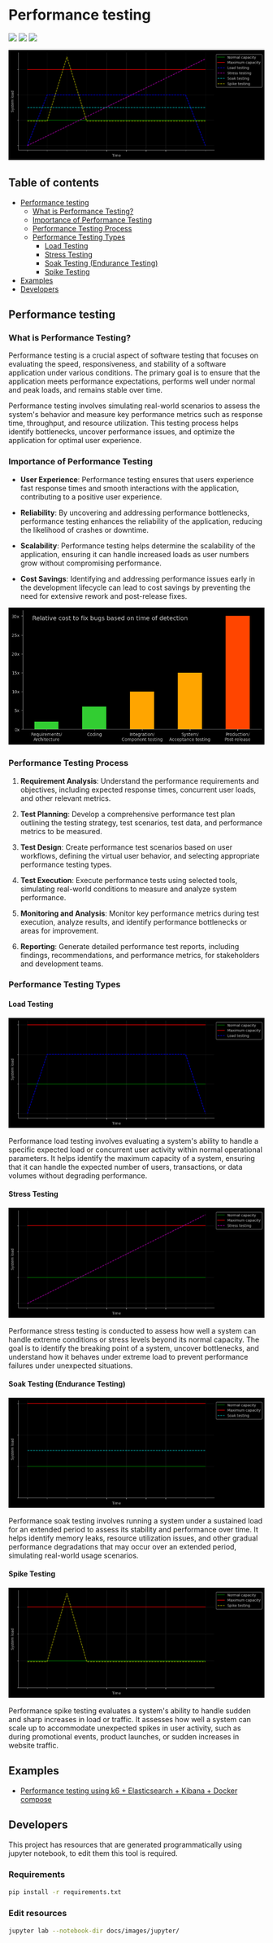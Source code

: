 # Performance testing

![](https://img.shields.io/badge/-Linux-grey?logo=linux)
![](https://img.shields.io/badge/license-MIT-green)
![](https://img.shields.io/github/stars/eccanto)

![Performance testing types](./docs/images/jupyter/output/performance-testing-types.png)

## Table of contents

* [Performance testing](#performance-testing)
  * [What is Performance Testing?](#what-is-performance-testing)
  * [Importance of Performance Testing](#importance-of-performance-testing)
  * [Performance Testing Process](#performance-testing-process)
  * [Performance Testing Types](#performance-testing-types)
    * [Load Testing](#load-testing)
    * [Stress Testing](#stress-testing)
    * [Soak Testing (Endurance Testing)](#soak-testing-endurance-testing)
    * [Spike Testing](#spike-testing)
* [Examples](#examples)
* [Developers](#developers)

## Performance testing

### What is Performance Testing?

Performance testing is a crucial aspect of software testing that focuses on evaluating the speed, responsiveness, and
stability of a software application under various conditions. The primary goal is to ensure that the application meets
performance expectations, performs well under normal and peak loads, and remains stable over time.

Performance testing involves simulating real-world scenarios to assess the system's behavior and measure key
performance metrics such as response time, throughput, and resource utilization. This testing process helps identify
bottlenecks, uncover performance issues, and optimize the application for optimal user experience.

### Importance of Performance Testing

* **User Experience**: Performance testing ensures that users experience fast response times and smooth interactions with
  the application, contributing to a positive user experience.

* **Reliability**: By uncovering and addressing performance bottlenecks, performance testing enhances the reliability of
  the application, reducing the likelihood of crashes or downtime.

* **Scalability**: Performance testing helps determine the scalability of the application, ensuring it can handle
  increased loads as user numbers grow without compromising performance.

* **Cost Savings**: Identifying and addressing performance issues early in the development lifecycle can lead to cost
  savings by preventing the need for extensive rework and post-release fixes.

![Detection bugs cost](./docs/images/jupyter/output/detection-bugs-cost.png)

### Performance Testing Process

1. **Requirement Analysis**: Understand the performance requirements and objectives, including expected response times,
   concurrent user loads, and other relevant metrics.

2. **Test Planning**: Develop a comprehensive performance test plan outlining the testing strategy, test scenarios, test
   data, and performance metrics to be measured.

3. **Test Design**: Create performance test scenarios based on user workflows, defining the virtual user behavior, and
   selecting appropriate performance testing types.

4. **Test Execution**: Execute performance tests using selected tools, simulating real-world conditions to measure and
   analyze system performance.

5. **Monitoring and Analysis**: Monitor key performance metrics during test execution, analyze results, and identify
   performance bottlenecks or areas for improvement.

6. **Reporting**: Generate detailed performance test reports, including findings, recommendations, and performance
   metrics, for stakeholders and development teams.

### Performance Testing Types

#### Load Testing

![Load testing](./docs/images/jupyter/output/load-testing.png)

Performance load testing involves evaluating a system's ability to handle a specific expected load or concurrent user
activity within normal operational parameters. It helps identify the maximum capacity of a system, ensuring that it
can handle the expected number of users, transactions, or data volumes without degrading performance.

#### Stress Testing

![Stress testing](./docs/images/jupyter/output/stress-testing.png)

Performance stress testing is conducted to assess how well a system can handle extreme conditions or stress levels
beyond its normal capacity. The goal is to identify the breaking point of a system, uncover bottlenecks, and
understand how it behaves under extreme load to prevent performance failures under unexpected situations.

#### Soak Testing (Endurance Testing)

![Soak testing](./docs/images/jupyter/output/soak-testing.png)

Performance soak testing involves running a system under a sustained load for an extended period to assess its
stability and performance over time. It helps identify memory leaks, resource utilization issues, and other gradual
performance degradations that may occur over an extended period, simulating real-world usage scenarios.

#### Spike Testing

![Spike testing](./docs/images/jupyter/output/spike-testing.png)

Performance spike testing evaluates a system's ability to handle sudden and sharp increases in load or traffic. It
assesses how well a system can scale up to accommodate unexpected spikes in user activity, such as during promotional
events, product launches, or sudden increases in website traffic.

## Examples

* [Performance testing using k6 + Elasticsearch + Kibana + Docker compose](https://github.com/eccanto/base-performance-testing-k6-elasticsearch-kibana/tree/main)

## Developers

This project has resources that are generated programmatically using jupyter notebook, to edit them this tool is
required.

### Requirements

```bash
pip install -r requirements.txt
```

### Edit resources

```bash
jupyter lab --notebook-dir docs/images/jupyter/
```
